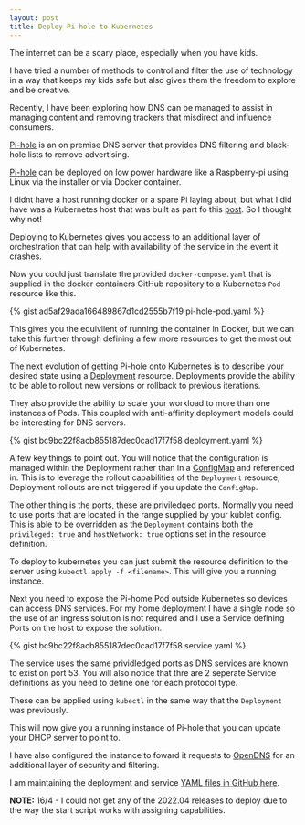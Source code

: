 ```yaml
---
layout: post
title: Deploy Pi-hole to Kubernetes
---
```


The internet can be a scary place, especially when you have kids. 

I have tried a number of methods to control and filter the use of technology in a way that keeps my kids safe but also gives them the freedom to explore and be creative. 

Recently, I have been exploring how DNS can be managed to assist in managing content and removing trackers that misdirect and influence consumers. 

[Pi-hole](https://pi-hole.net/) is an on premise DNS server that provides DNS filtering and black-hole lists to remove advertising. 

[Pi-hole](https://pi-hole.net/) can be deployed on low power hardware like a Raspberry-pi using Linux via the installer or via Docker container.

I didnt have a host running docker or a spare Pi laying about, but what I did have was a Kubernetes host that was built as part fo this [post](https://dalethestirling.github.io/Lightweight-Kubernetes-Centos-8-Stream/). So I thought why not!

Deploying to Kubernetes gives you access to an additional layer of orchestration that can help with availability of the service in the event it crashes. 

Now you could just translate the provided `docker-compose.yaml` that is supplied in the docker containers GitHub repository to a Kubernetes `Pod` resource like this. 

{% gist ad5af29ada166489867d1cd2555b7f19 pi-hole-pod.yaml %} 

This gives you the equivilent of running the container in Docker, but we can take this further through defining a few more resources to get the most out of Kubernetes. 

The next evolution of getting [Pi-hole](https://pi-hole.net/) onto Kubernetes is to describe your desired state using a [Deployment](https://kubernetes.io/docs/concepts/workloads/controllers/deployment/) resource. Deployments provide the ability to be able to rollout new versions or rollback to previous iterations. 

They also provide the ability to scale your workload to more than one instances of Pods. This coupled with anti-affinity deployment models could be interesting for DNS servers.

{% gist bc9bc22f8acb855187dec0cad17f7f58 deployment.yaml %}

A few key things to point out. You will notice that the configuration is managed within the Deployment rather than in a [ConfigMap](https://kubernetes.io/docs/concepts/configuration/configmap/) and referenced in. This is to leverage the rollout capabilities of the `Deployment` resource, Deployment rollouts are not triggered if you update the `ConfigMap`.

The other thing is the ports, these are priviledged ports. Normally you need to use ports that are located in the range supplied by your kublet config. This is able to be overridden as the `Deployment` contains both the `privileged: true` and `hostNetwork: true` options set in the resource definition. 

To deploy to kubernetes you can just submit the resource definition to the server using `kubectl apply -f <filename>`. This will give you a running instance. 

Next you need to expose the Pi-home Pod outside Kubernetes so devices can access DNS services. For my home deployment I have a single node so the use of an ingress solution is not required and I use a Service defining Ports on the host to expose the solution. 

{% gist bc9bc22f8acb855187dec0cad17f7f58 service.yaml %}

The service uses the same prividledged ports as DNS services are known to exist on port 53. You will also notice that thre are 2 seperate Service definitions as you need to define one for each protocol type. 

These can be applied using `kubectl` in the same way that the `Deployment` was previously.

This will now give you a running instance of Pi-hole that you can update your DHCP server to point to. 

I have also configured the instance to foward it requests to [OpenDNS](https://www.opendns.com/) for an additional layer of security and filtering. 

I am maintaining the deployment and service [YAML files in GitHub here](https://github.com/dalethestirling/pi-hole-kube).

**NOTE:** 16/4 - I could not get any of the 2022.04 releases to deploy due to the way the start script works with assigning capabilities.
